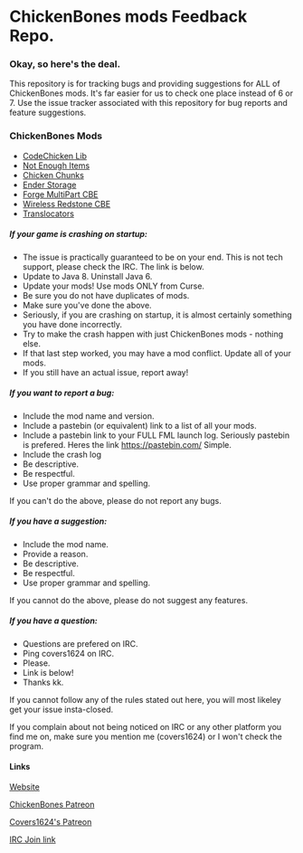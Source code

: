 ChickenBones mods Feedback Repo.
================================
### Okay, so here's the deal.

This repository is for tracking bugs and providing suggestions for ALL of ChickenBones mods. It's far easier for us to check one place instead of 6 or 7. Use the issue tracker associated with this repository for bug reports and feature suggestions.

### ChickenBones Mods
- [CodeChicken Lib](https://minecraft.curseforge.com/projects/codechicken-lib-1-8)
- [Not Enough Items](https://minecraft.curseforge.com/projects/not-enough-items-1-8)
- [Chicken Chunks](https://minecraft.curseforge.com/projects/chicken-chunks-1-8)
- [Ender Storage](https://minecraft.curseforge.com/projects/ender-storage-1-8)
- [Forge MultiPart CBE](https://minecraft.curseforge.com/projects/forge-multipart-cbe)
- [Wireless Redstone CBE](https://minecraft.curseforge.com/projects/wireless-redstone-cbe)
- [Translocators](https://minecraft.curseforge.com/projects/translocators-1-8)

##### If your game is crashing on startup:
- The issue is practically guaranteed to be on your end. This is not tech support, please check the IRC. The link is below.
- Update to Java 8. Uninstall Java 6.
- Update your mods! Use mods ONLY from Curse.
- Be sure you do not have duplicates of mods.
- Make sure you've done the above.
- Seriously, if you are crashing on startup, it is almost certainly something you have done incorrectly.
- Try to make the crash happen with just ChickenBones mods - nothing else.
- If that last step worked, you may have a mod conflict. Update all of your mods.
- If you still have an actual issue, report away!

##### If you want to report a bug:
- Include the mod name and version.
- Include a pastebin (or equivalent) link to a list of all your mods.
- Include a pastebin link to your FULL FML launch log. Seriously pastebin is prefered. Heres the link https://pastebin.com/ Simple.
- Include the crash log
- Be descriptive.
- Be respectful.
- Use proper grammar and spelling.

If you can't do the above, please do not report any bugs.

##### If you have a suggestion:
- Include the mod name.
- Provide a reason.
- Be descriptive.
- Be respectful.
- Use proper grammar and spelling.

If you cannot do the above, please do not suggest any features.

##### If you have a question:
- Questions are prefered on IRC.
- Ping covers1624 on IRC.
- Please.
- Link is below!
- Thanks kk.

If you cannot follow any of the rules stated out here, you will most likeley get your issue insta-closed.

If you complain about not being noticed on IRC or any other platform you find me on, make sure you mention me (covers1624) or I won't check the program.

#### Links

[Website](http://chickenbones.net/Pages/links.html)

[ChickenBones Patreon](https://www.patreon.com/cb)

[Covers1624's Patreon](https://www.patreon.com/covers1624)

[IRC Join link](http://webchat.esper.net/?nick=ChickenUser....&channels=ChickenBones)
